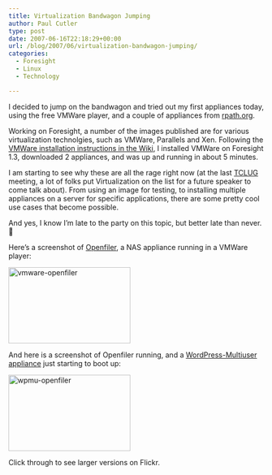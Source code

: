 ```yaml
---
title: Virtualization Bandwagon Jumping
author: Paul Cutler
type: post
date: 2007-06-16T22:18:29+00:00
url: /blog/2007/06/virtualization-bandwagon-jumping/
categories:
  - Foresight
  - Linux
  - Technology

---
```

I decided to jump on the bandwagon and tried out my first appliances today, using the free VMWare player, and a couple of appliances from [rpath.org][1].

Working on Foresight, a number of the images published are for various virtualization technolgies, such as VMWare, Parallels and Xen. Following the [VMWare installation instructions in the Wiki][2], I installed VMWare on Foresight 1.3, downloaded 2 appliances, and was up and running in about 5 minutes.

I am starting to see why these are all the rage right now (at the last [TCLUG][3] meeting, a lot of folks put Virtualization on the list for a future speaker to come talk about). From using an image for testing, to installing multiple appliances on a server for specific applications, there are some pretty cool use cases that become possible.

And yes, I know I&#8217;m late to the party on this topic, but better late than never. 🙂

Here&#8217;s a screenshot of [Openfiler][4], a NAS appliance running in a VMWare player:

[<img src="https://i0.wp.com/farm2.static.flickr.com/1198/558265955_8759225107_m.jpg?resize=240%2C150" width="240" height="150" alt="vmware-openfiler" data-recalc-dims="1" />][5]

And here is a screenshot of Openfiler running, and a [WordPress-Multiuser appliance][6] just starting to boot up:

[<img src="https://i1.wp.com/farm2.static.flickr.com/1163/558265995_5f3a7d74c0_m.jpg?resize=240%2C150" width="240" height="150" alt="wpmu-openfiler" data-recalc-dims="1" />][7]

Click through to see larger versions on Flickr.

 [1]: http://www.rpath.org/rbuilder
 [2]: http://wiki.foresightlinux.com/confluence/display/docs/VMWare+Installation+HOWTO
 [3]: http://www.tclug.org
 [4]: http://www.rpath.org/rbuilder/project/openfiler/
 [5]: http://www.flickr.com/photos/silwenae/558265955/ "Photo Sharing"
 [6]: http://www.rpath.org/rbuilder/project/wp-mu/
 [7]: http://www.flickr.com/photos/silwenae/558265995/ "Photo Sharing"